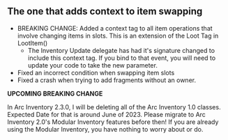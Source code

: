 ## The one that adds context to item swapping

* BREAKING CHANGE: Added a context tag to all item operations that involve changing items in slots.  This is an extension of the Loot Tag in LootItem()
   * The Inventory Update delegate has had it's signature changed to include this context tag.  If you bind to that event, you will need to update your code to take the new parameter.
* Fixed an incorrect condition when swapping item slots
* Fixed a crash when trying to add fragments without an owner.


**UPCOMING BREAKING CHANGE**

In Arc Inventory 2.3.0, I will be deleting all of the Arc Inventory 1.0 classes.  Expected Date for that is around June of 2023.  Please migrate to Arc Inventory 2.0's Modular Inventory features before then!  If you are already using the Modular Inventory, you have nothing to worry about or do.  

